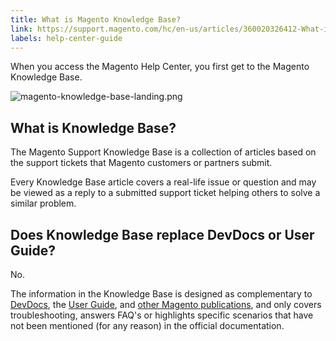 ```yaml
---
title: What is Magento Knowledge Base?
link: https://support.magento.com/hc/en-us/articles/360020326412-What-is-Magento-Knowledge-Base-
labels: help-center-guide
---
```


When you access the Magento Help Center, you first get to the Magento Knowledge Base.

![magento-knowledge-base-landing.png](https://support.magento.com/hc/article_attachments/360016527971/magento-knowledge-base-landing.png)

## What is Knowledge Base?

The Magento Support Knowledge Base is a collection of articles based on the support tickets that Magento customers or partners submit.

Every Knowledge Base article covers a real-life issue or question and may be viewed as a reply to a submitted support ticket helping others to solve a similar problem.

## Does Knowledge Base replace DevDocs or User Guide?

No.

The information in the Knowledge Base is designed as complementary to [DevDocs](http://devdocs.magento.com/), the [User Guide](http://docs.magento.com/m2/ee/user_guide/getting-started.html), and [other Magento publications](https://magento.com/resources/technical), and only covers troubleshooting, answers FAQ's or highlights specific scenarios that have not been mentioned (for any reason) in the official documentation.

